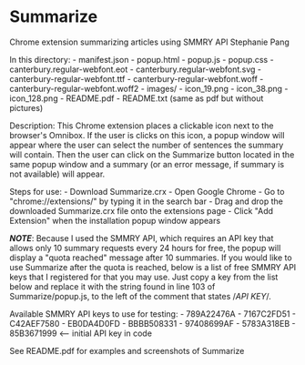 # Summarize
Chrome extension summarizing articles using SMMRY API
Stephanie Pang

In this directory: 
	- manifest.json
	- popup.html
	- popup.js
	- popup.css
	- canterbury.regular-webfont.eot
	- canterbury.regular-webfont.svg
	- canterbury-regular-webfont.ttf
	- canterbury-regular-webfont.woff
	- canterbury-regular-webfont.woff2
	- images/
		- icon_19.png
		- icon_38.png
		- icon_128.png
	- README.pdf
	- README.txt (same as pdf but without pictures)

Description:
This Chrome extension places a clickable icon next to the browser's Omnibox. If the user is clicks on this icon, a popup window will appear where the user can select the number of sentences the summary will contain. Then the user can click on the Summarize button located in the same popup window and a summary (or an error message, if summary is not available) will appear. 

Steps for use:
	- Download Summarize.crx 
	- Open Google Chrome
	- Go to "chrome://extensions/" by typing it in the search bar
	- Drag and drop the downloaded Summarize.crx file onto the extensions page
	- Click "Add Extension" when the installation popup window appears

***NOTE***: 
Because I used the SMMRY API, which requires an API key that allows only 10 summary requests every 24 hours for free, the popup will display a "quota reached" message after 10 summaries. If you would like to use Summarize after the quota is reached, below is a list of free SMMRY API keys that I registered for that you may use. Just copy a key from the list below and replace it with the string found in line 103 of Summarize/popup.js, to the left of the comment that states /*API KEY*/.

Available SMMRY API keys to use for testing: 
	- 789A22476A
	- 7167C2FD51
	- C42AEF7580
	- EB0DA4D0FD
	- BBBB508331
	- 97408699AF
	- 5783A318EB
	- 85B3671999 <-- initial API key in code

See README.pdf for examples and screenshots of Summarize
